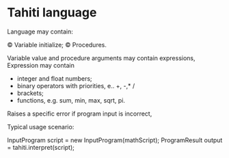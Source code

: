# Tahiti language

Language may contain:

© Variable initialize;
© Procedures.

Variable value and procedure arguments may contain expressions, Expression may contain

- integer and float numbers;
- binary operators with priorities, e.. +, -,* /
- brackets;
- functions, e.g. sum, min, max, sqrt, pi.

Raises a specific error if program input is incorrect,

Typical usage scenario:

InputProgram script = new InputProgram(mathScript);
ProgramResult output = tahiti.interpret(script);


 
